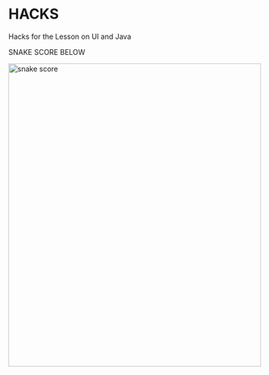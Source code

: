 <!--Start of Website Content-->
<div class="index-header">
    <h1>HACKS</h1>
    <p>Hacks for the Lesson on UI and Java
    <p>SNAKE SCORE BELOW</p>
    <img src="score.jpg" alt="snake score" width="500" height="600">
    <html>





